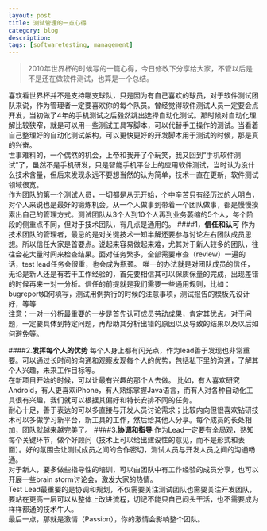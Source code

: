 ```yaml
---
layout: post
title: 测试管理的一点心得
category: blog
description: 
tags: [softwaretesting, management]
---
```

> 2010年世界杯的时候写的一篇心得，今日修改下分享给大家，不管以后是不是还在做软件测试，也算是一个总结。

喜欢看世界杯并不是支持哪支球队，只是因为有自己喜欢的球员，对于软件测试团队来说，作为管理者一定要喜欢你的每个队员。曾经觉得软件测试人员一定要会点开发，当初做了4年的手机测试之后毅然跳出选择自动化测试。那时候对自动化理解比较狭窄，就是可以用一些测试工具写脚本，可以代替手工操作的测试。当看着自己整理好的自动化测试架构，可以更快更好的开发脚本用于测试的时候，那是真的兴奋。
<br/>世事难料的，一个偶然的机会，上帝和我开了个玩笑，我又回到“手机软件测试”了，虽然不是手机研发，只是智能手机平台上的应用软件测试，当时认为没什么技术含量，但后来发现永远不要想当然的认为简单，技术一直在更新，软件测试领域很宽。 
<br/>作为团队的第一个测试人员，一切都是从无开始，个中辛苦只有经历过的人明白，对个人来说也是最好的锻炼机会。从一个人做事到带着一个团队做事，都是慢慢摸索出自己的管理方式。测试团队从3个人到10个人再到业务萎缩的5个人，每个阶段的侧重点不同，但对于技术团队，有几点是通用的。
####1，**信任和认可**
作为技术团队的管理者，最忌的是对关键技术一知半解还要参与讨论左右团队成员思想。所以信任大家是首要点。说起来容易做起来难，尤其对于新人较多的团队，往往会花大量时间来检查结果。面对任务繁多，全部需要审查（review）一遍的话，test lead任务会很重，也会成为瓶颈。 唯一的办法就是对团队成员的信任，无论是新人还是有若干工作经验的，首先要相信其可以保质保量的完成，出现差错的时候再来一对一分析。信任的前提就是我们需要一些通用规则，比如：bugreport如何填写，测试用例执行的时候的注意事项，测试报告的模板先设计好，等等
<br/>注意：一对一分析最重要的一步是首先认可成员劳动成果，肯定其优点。对于问题，一定要具体到特定问题，再帮助其分析出错的原因以及导致的结果以及以后如何避免等。

####2.**发挥每个人的优势**
每个人身上都有闪光点，作为lead善于发现也非常重要。可以通过长时间的沟通和观察发现每个人的优势，包括私下里的沟通，了解其个人兴趣，未来工作目标等。
   <br/>在新项目开始的时候，可以让最有兴趣的那个人去做。 比如，有人喜欢研究Android，有人更喜欢iPhone，有人熟练掌握Java语言，而有人对各种自动化工具很有兴趣，我们就可以根据其偏好和特长安排不同的任务。
   <br/>耐心十足，善于表达的可以多直接与开发人员讨论需求；比较内向但很喜欢钻研技术可以多做学习新平台，新工具的工作，然后给其他人分享。每个成员的长处相加，团队就越来越完美了。
####3.**协调和指导**
作为Lead一定要有全局观，熟知每个关键环节，做个好顾问（技术上可以给出建设性的意见，而不是形式和表面）。好的氛围会让测试成员之间的合作密切，测试人员与开发人员之间的沟通畅通。
<br/>对于新人，要多做些指导性的培训，可以由团队中有工作经验的成员分享，也可以开展一些brain storm讨论会，激发大家的热情。
<br/>Test Lead最重要的是协调和规划，不仅需要关注测试团队也需要关注开发团队，要站在更高一层可以从整体上改进流程，切记不能只自己闷头干活，也不需要成为样样都通的技术牛人。
<br/>最后一点，那就是激情（Passion），你的激情会影响整个团队。
